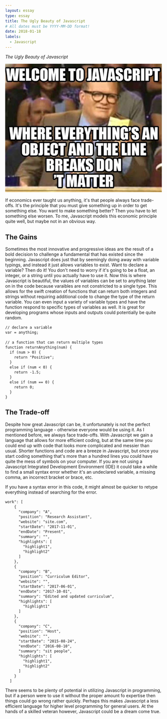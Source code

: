```yaml
---
layout: essay
type: essay
title: The Ugly Beauty of Javascript
# All dates must be YYYY-MM-DD format!
date: 2018-01-18
labels:
  - Javascript
---
```


*The Ugly Beauty of Javascript*

<img class="ui medium floated rounded image" src="../images/Javascript_meme.jpeg">

If economics ever taught us anything, it's that people always face trade-offs. It's the principle that you must give something up in order to get something else. You want to make something better? Then you have to let something else worsen. To me, Javascript models this economic principle quite well, but maybe not in an obvious way. 









## The Gains 

Sometimes the most innovative and progressive ideas are the result of a bold decision to challenge a fundamental that has existed since the beginning. Javascript does just that by seemingly doing away with variable typings, and instead it just allows variables to exist. Want to declare a variable? Then do it! You don't need to worry if it's going to be a float, an integer, or a string until you actually have to use it. Now this is where Javascript is beautiful, the values of variables can be set to anything later on in the code because varaibles are not constricted to a single type. This allows for the swift creation of functions that can return both integers and strings without requiring additional code to change the type of the return variable. You can even input a variety of variable types and have the function respond to specific types of variables as well. It is great for developing programs whose inputs and outputs could potentially be quite random.

```
// declare a variable
var = anything;

// a function that can return multiple types
function returnAnything(num) {
  if (num > 0) {
    return "Positive";
  } 
  else if (num < 0) {
    return -1.5;
  }
  else if (num == 0) {
    return 0;
  }
}
```

## The Trade-off

Despite how great Javascript can be, it unfortunately is not the perfect programming language - otherwise everyone would be using it. As I mentioned before, we always face trade-offs. With Javascript we gain a language that allows for more efficient coding, but at the same time you could end up with code that looks more complicated and messier than usual. Shorter functions and code are a breeze in Javascript, but once you start coding something that's more than a hundred lines you could have quite the mess of symbols on your computer. If you are not using a Javascript Integrated Development Environment (IDE) it could take a while to find a small syntax error whether it's an undeclared variable, a missing comma, an incorrect bracket or brace, etc. 

If you have a syntax error in this code, it might almost be quicker to retype everything instead of searching for the error.
```
work": [
    {
      "company": "A",
      "position": "Research Assistant",
      "website": "site.com",
      "startDate": "2017-11-01",
      "endDate": "Present",
      "summary": "",
      "highlights": [
        "highlight1",
        "highlight2"
      ]
    },
    {
      "company": "B",
      "position": "Curriculum Editor",
      "website": "",
      "startDate": "2017-06-01",
      "endDate": "2017-10-01",
      "summary": "Edited and updated curriculum",
      "highlights": [
        "highlight1"
      ]
    },
    {
      "company": "C",
      "position": "Host",
      "website": "",
      "startDate": "2015-08-24",
      "endDate": "2016-08-10",
      "summary": "sit people",
      "highlights": [
        "highlight1",
        "highlight2"
      ]
    }
  ]
```

There seems to be plenty of potential in utilizing Javascript in programming, but if a person were to use it without the proper amount fo expertise then things could go wrong rather quickly. Perhaps this makes Javascript a less efficient language for higher level programming for general users. At the hands of a skilled veteran however, Javascript could be a dream come true. 

